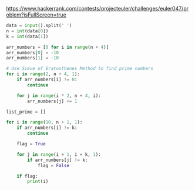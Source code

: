 https://www.hackerrank.com/contests/projecteuler/challenges/euler047/problem?isFullScreen=true

```py
data = input().split(' ')
n = int(data[0])
k = int(data[1])

arr_numbers = [0 for i in range(n + 4)]
arr_numbers[0] = -10
arr_numbers[1] = -10

# Use Sieve of Eratosthenes Method to find prime numbers
for i in range(2, n + 4, 1):
    if arr_numbers[i] != 0:
        continue

    for j in range(i * 2, n + 4, i):
        arr_numbers[j] += 1

list_prime = []

for i in range(10, n + 1, 1):
    if arr_numbers[i] != k:
        continue

    flag = True

    for j in range(i + 1, i + k, 1):
        if arr_numbers[j] != k:
            flag = False

    if flag:
        print(i)
```